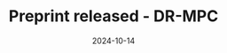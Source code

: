 ---
title: Preprint released - DR-MPC
internal_link: publication/han-2024-drmpc/
date: '2024-10-14'
all_day: true
type: publication
---